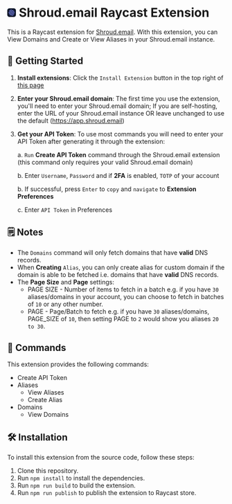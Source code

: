 # <img src="./assets/Shroud.email.png" width="20" height="20" /> Shroud.email Raycast Extension

This is a Raycast extension for [Shroud.email](https://shroud.email/). With this extension, you can View Domains and Create or View Aliases in your Shroud.email instance.

## 🚀 Getting Started

1. **Install extensions**: Click the `Install Extension` button in the top right of [this page](https://www.raycast.com/xmok/shroud-email)

2. **Enter your Shroud.email domain**: The first time you use the extension, you'll need to enter your Shroud.email domain; If you are self-hosting, enter the URL of your Shroud.email instance OR leave unchanged to use the default (https://app.shroud.email)

3. **Get your API Token**: To use most commands you will need to enter your API Token after generating it through the extension:

    a. `Run` **Create API Token** command through the Shroud.email extension (this command only requires your valid Shroud.email domain)

    b. Enter `Username`, `Password` and if **2FA** is enabled, `TOTP` of your account

    b. If successful, press `Enter` to `copy` and `navigate` to **Extension Preferences**
    
    c. Enter `API Token` in Preferences

## 🗒️ Notes
* The `Domains` command will only fetch domains that have **valid** DNS records.
* When **Creating** `Alias`, you can only create alias for custom domain if the domain is able to be fetched i.e. domains that have **valid** DNS records.
* The **Page Size** and **Page** settings:
    * PAGE SIZE - Number of items to fetch in a batch e.g. if you have `30` aliases/domains in your account, you can choose to fetch in batches of `10` or any other number.
    * PAGE - Page/Batch to fetch e.g. if you have `30` aliases/domains, PAGE_SIZE of `10`, then setting PAGE to `2` would show you aliases `20 to 30`.


## 🔧 Commands

This extension provides the following commands:

- Create API Token
- Aliases
    - View Aliases
    - Create Alias
- Domains
    - View Domains

## 🛠️ Installation

To install this extension from the source code, follow these steps:

1.  Clone this repository.
2.  Run `npm install` to install the dependencies.
3.  Run `npm run build` to build the extension.
4.  Run `npm run publish` to publish the extension to Raycast store.
